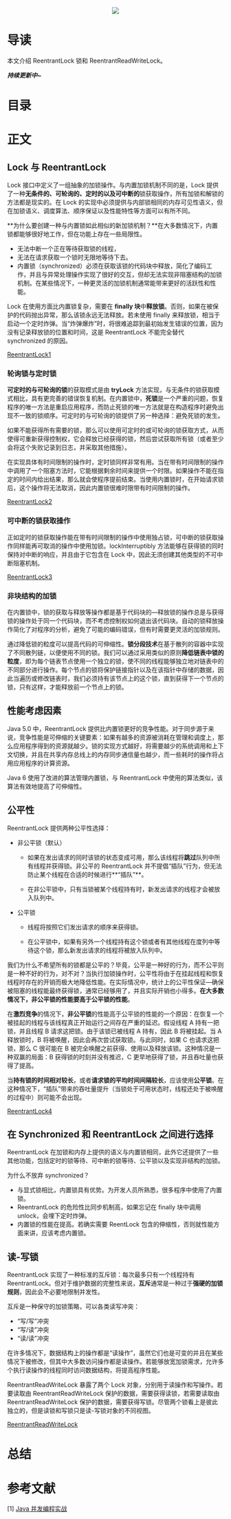 <div align="center"><img src="https://gitee.com/struggle3014/picBed/raw/master/name_code.png"></div>

#  导读 

本文介绍 ReentrantLock 锁和 ReentrantReadWriteLock。

***持续更新中~***



# 目录



# 正文

## Lock 与 ReentrantLock

Lock 接口中定义了一组抽象的加锁操作。与内置加锁机制不同的是，Lock 提供了一种**无条件的、可轮询的、定时的以及可中断的**锁获取操作，所有加锁和解锁的方法都是现实的。在 Lock 的实现中必须提供与内部锁相同的内存可见性语义，但在加锁语义、调度算法、顺序保证以及性能特性等方面可以有所不同。

**为什么要创建一种与内置锁如此相似的新加锁机制？**在大多数情况下，内置锁都能够很好地工作，但在功能上存在一些局限性。

* 无法中断一个正在等待获取锁的线程，
* 无法在请求获取一个锁时无限地等待下去。
* 内置锁（synchronized）必须在获取该锁的代码块中释放，简化了编码工作，并且与异常处理操作实现了很好的交互，但却无法实现非阻塞结构的加锁机制。在某些情况下，一种更灵活的加锁机制通常能带来更好的活跃性和性能。

Lock 在使用方面比内置锁复杂，需要在 **finally 块**中**释放锁**。否则，如果在被保护的代码抛出异常，那么该锁永远无法释放。若未使用 finally 来释放锁，相当于启动一个定时炸弹。当“炸弹爆炸”时，将很难追踪到最初始发生错误的位置，因为没有记录释放锁的位置和时间，这是 ReentrantLock 不能完全替代 synchronized 的原因。

[ReentrantLock1](../../../projects/MultithreadingHighConcurrency/src/main/java/com/xiumei/multithreadinghighconcurrency/juc/reentrantlock_pkg/T01_ReentrantLock1.java)



### 轮询锁与定时锁

**可定时的与可轮询的锁**的获取模式是由 **tryLock** 方法实现，与无条件的锁获取模式相比，具有更完善的错误恢复机制。在内置锁中，**死锁**是一个严重的问题，恢复程序的唯一方法是重启应用程序，而防止死锁的唯一方法就是在构造程序时避免出现不一致的锁顺序。可定时的与可轮询的锁提供了另一种选择：避免死锁的发生。

如果不能获得所有需要的锁，那么可以使用可定时的或可轮询的锁获取方式，从而使得可重新获得控制权，它会释放已经获得的锁，然后尝试获取所有锁（或者至少会将这个失败记录到日志，并采取其他措施）。

在实现具体有时间限制的操作时，定时锁同样非常有用。当在带有时间限制的操作中调用了一个阻塞方法时，它能根据剩余时间来提供一个时限。如果操作不能在指定的时间内给出结果，那么就会使程序提前结束。当使用内置锁时，在开始请求锁后，这个操作将无法取消，因此内置锁很难时限带有时间限制的操作。

[ReentrantLock2](../../../projects/MultithreadingHighConcurrency/src/main/java/com/xiumei/multithreadinghighconcurrency/juc/reentrantlock_pkg/T02_ReentrantLock2.java)



### 可中断的锁获取操作

正如定时的锁获取操作能在带有时间限制的操作中使用独占锁，可中断的锁获取操作同样能再可取消的操作中使用加锁。lockInterruptibly 方法能够在获得锁的同时保持对中断的响应，并且由于它包含在 Lock 中，因此无须创建其他类型的不可中断阻塞机制。

[ReentrantLock3](../../../projects/MultithreadingHighConcurrency/src/main/java/com/xiumei/multithreadinghighconcurrency/juc/reentrantlock_pkg/T03_ReentrantLock3.java)



### 非块结构的加锁

在内置锁中，锁的获取与释放等操作都是基于代码块的—释放锁的操作总是与获得锁的操作处于同一个代码块，而不考虑控制权如何退出该代码块。自动的锁释放操作简化了对程序的分析，避免了可能的编码错误，但有时需要更灵活的加锁规则。

通过降低锁的粒度可以提高代码的可伸缩性。**锁分段技术**在基于散列的容器中实现了不同散列链，以便使用不同的锁。我们可以通过采用类似的原则**降低链表中锁的粒度**，即为每个链表节点使用一个独立的锁，使不同的线程能够独立地对链表中的不同部分进行操作。每个节点的锁将保护链接指针以及在该指针中存储的数据，因此当遍历或修改链表时，我们必须持有该节点上的这个锁，直到获得下一个节点的锁，只有这样，才能释放前一个节点上的锁。



## 性能考虑因素

Java 5.0 中，ReentrantLock 提供比内置锁更好的竞争性能。对于同步源于来说，竞争性能是可伸缩的关键要素：如果有越多的资源被消耗在管理和调度上，那么应用程序得到的资源就越少。锁的实现方式越好，将需要越少的系统调用和上下文切换，并且在共享内存总线上的内存同步通信量也越少，而一些耗时的操作将占用应用程序的计算资源。

Java 6 使用了改进的算法管理内置锁，与 ReentrantLock 中使用的算法类似，该算法有效地提高了可伸缩性。



## 公平性

ReentrantLock 提供两种公平性选择：

* 非公平锁（默认）

  * 如果在发出请求的同时该锁的状态变成可用，那么该线程将**跳过**队列中所有线程并获得锁。非公平的 ReentrantLock 并不提倡“插队”行为，但无法防止某个线程在合适的时候进行**“插队”**。

  * 在非公平锁中，只有当锁被某个线程持有时，新发出请求的线程才会被放入队列中。

* 公平锁

  * 线程将按照它们发出请求的顺序来获得锁。

  * 在公平锁中，如果有另外一个线程持有这个锁或者有其他线程在度列中等待这个锁，那么新发出请求的线程将被放入队列中。

我们为什么不希望所有的锁都是公平的？毕竟，公平是一种好的行为，而不公平则是一种不好的行为，对不对？当执行加锁操作时，公平性将由于在挂起线程和恢复线程时存在的开销而极大地降低性能。在实际情况中，统计上的公平性保证—确保被阻塞的线程能最终获得锁，通常已经够用了，并且实际开销也小得多。**在大多数情况下，非公平锁的性能要高于公平锁的性能**。

在**激烈竞争**的情况下，**非公平锁**的性能高于公平锁的性能的一个原因：在恢复一个被挂起的线程与该线程真正开始运行之间存在严重的延迟。假设线程 A 持有一把锁，并且线程 B 请求这把锁。由于该锁已被线程 A 持有，因此 B 将被挂起。当 A 释放锁时，B 将被唤醒，因此会再次尝试获取锁。与此同时，如果 C 也请求这把锁，那么 C 很可能在 B 被完全唤醒之前获得、使用以及释放该锁。这种情况是一种双赢的局面：B 获得锁的时刻并没有推迟，C 更早地获得了锁，并且吞吐量也获得了提高。

当**持有锁的时间相对较长**，或者**请求锁的平均时间间隔较长**，应该使用**公平锁**。在这种情况下，“插队”带来的吞吐量提升（当锁处于可用状态时，线程还处于被唤醒的过程中）则可能不会出现。

[ReentrantLock4](../../../projects/MultithreadingHighConcurrency/src/main/java/com/xiumei/multithreadinghighconcurrency/juc/reentrantlock_pkg/T04_ReentrantLock4.java)



## 在 Synchronized 和 ReentrantLock 之间进行选择

ReentrantLock 在加锁和内存上提供的语义与内置锁相同，此外它还提供了一些其他功能，包括定时的锁等待、可中断的锁等待、公平锁以及实现非结构的加锁。

为什么不放弃 synchronized？

* 与显式锁相比，内置锁具有优势。为开发人员所熟悉，很多程序中使用了内置锁。
* ReentrantLock 的危险性比同步机制高，如果忘记在 finally 块中调用 unlock，会埋下定时炸弹。
* 内置锁的性能在提高。若确实需要 ReentLock 包含的伸缩性，否则就性能方面来讲，应该考虑内置锁。



## 读-写锁

ReentrantLock 实现了一种标准的互斥锁：每次最多只有一个线程持有 ReentrantLock。但对于维护数据的完整性来说，**互斥**通常是一种过于**强硬的加锁规则**，因此会不必要地限制并发性。

互斥是一种保守的加锁策略，可以各类读写冲突：

* “写/写”冲突
* “写/读”冲突
* “读/读”冲突

在许多情况下，数据结构上的操作都是“读操作”，虽然它们也是可变的并且在某些情况下被修改，但其中大多数访问操作都是读操作。若能够放宽加锁需求，允许多个执行读操作的线程同时访问数据结构，将提高程序性能。

ReentrantReadWriteLock 暴露了两个 Lock 对象，分别用于读操作和写操作。若要读取由 ReentrantReadWriteLock 保护的数据，需要获得读锁，若需要读取由 ReentrantReadWriteLock 保护的数据，需要获得写锁。尽管两个锁看上是彼此独立的，但是读锁和写锁只是读-写锁对象的不同视图。

[ReentrantReadWriteLock](../../../projects/MultithreadingHighConcurrency/src/main/java/com/xiumei/multithreadinghighconcurrency/juc/reentrantlock_pkg/T05_ReentrantReadWriteLock.java)



# 总结



# 参考文献

[1] [Java 并发编程实战](https://www.99baiduyun.com/baidu/Java并发编程实战)
